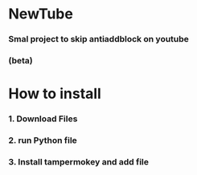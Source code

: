 # NewTube

### Smal project to skip antiaddblock on youtube

### (beta)


# How to install


### 1. Download Files
### 2. run Python file
### 3. Install tampermokey and add file
